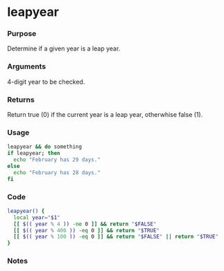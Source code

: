 # leapyear
### Purpose
Determine if a given year is a leap year.
### Arguments
4-digit year to be checked.
### Returns
Return true (0) if the current year is a leap year, otherwhise false (1).
### Usage
```bash
leapyear && do something
if leapyear; then
  echo "February has 29 days."
else
  echo "February has 28 days."
fi
```
### Code
```bash
leapyear() {
  local year="$1"
  [[ $(( year % 4 )) -ne 0 ]] && return "$FALSE"
  [[ $(( year % 400 )) -eq 0 ]] && return "$TRUE"
  [[ $(( year % 100 )) -eq 0 ]] && return "$FALSE" || return "$TRUE"
}
```
### Notes
